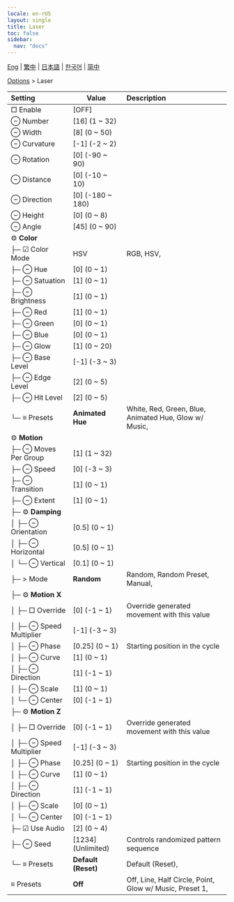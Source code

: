 ```yaml
---
locale: en-rUS
layout: single
title: Laser
toc: false
sidebar:
  nav: "docs"
---
```

[Eng](/dancexr/menu/2025.4/stage/laser) | [繁中](/tw/dancexr/menu/2025.4/stage/laser) | [日本語](/jp/dancexr/menu/2025.4/stage/laser) | [한국어](/kr/dancexr/menu/2025.4/stage/laser) | [简中](/zh/dancexr/menu/2025.4/stage/laser)

[Options](../menu#Options) > Laser



| Setting | Value | Description |
| :--- | --- | :--- |
|  □ Enable| [OFF] | 
|  ⊖ Number| [16] (1 ~ 32) | 
|  ⊖ Width| [8] (0 ~ 50) | 
|  ⊖ Curvature| [-1] (-2 ~ 2) | 
|  ⊖ Rotation| [0] (-90 ~ 90) | 
|  ⊖ Distance| [0] (-10 ~ 10) | 
|  ⊖ Direction| [0] (-180 ~ 180) | 
|  ⊖ Height| [0] (0 ~ 8) | 
|  ⊖ Angle| [45] (0 ~ 90) | 
|  ⚙️ **Color**| | 
| ├─ ☑ Color Mode| HSV | RGB, HSV, 
| ├─ ⊖ Hue| [0] (0 ~ 1) | 
| ├─ ⊖ Satuation| [1] (0 ~ 1) | 
| ├─ ⊖ Brightness| [1] (0 ~ 1) | 
| ├─ ⊖ Red| [1] (0 ~ 1) | 
| ├─ ⊖ Green| [0] (0 ~ 1) | 
| ├─ ⊖ Blue| [0] (0 ~ 1) | 
| ├─ ⊖ Glow| [1] (0 ~ 20) | 
| ├─ ⊖ Base Level| [-1] (-3 ~ 3) | 
| ├─ ⊖ Edge Level| [2] (0 ~ 5) | 
| ├─ ⊖ Hit Level| [2] (0 ~ 5) | 
| └─ ≡ Presets| **Animated Hue** | White, Red, Green, Blue, Animated Hue, Glow w/ Music,  |
|  ⚙️ **Motion**| | 
| ├─ ⊖ Moves Per Group| [1] (1 ~ 32) | 
| ├─ ⊖ Speed| [0] (-3 ~ 3) | 
| ├─ ⊖ Transition| [1] (0 ~ 1) | 
| ├─ ⊖ Extent| [1] (0 ~ 1) | 
| ├─ ⚙️ **Damping**| | 
| │ ├─ ⊖ Orientation| [0.5] (0 ~ 1) | 
| │ ├─ ⊖ Horizontal| [0.5] (0 ~ 1) | 
| │ └─ ⊖ Vertical| [0.1] (0 ~ 1) | 
| ├─ > Mode| **Random** | Random, Random Preset, Manual,  |
| ├─ ⚙️ **Motion X**| | 
| │ ├─ □ Override| [0] (-1 ~ 1) | Override generated movement with this value
| │ ├─ ⊖ Speed Multiplier| [-1] (-3 ~ 3) | 
| │ ├─ ⊖ Phase| [0.25] (0 ~ 1) | Starting position in the cycle
| │ ├─ ⊖ Curve| [1] (0 ~ 1) | 
| │ ├─ ⊖ Direction| [1] (-1 ~ 1) | 
| │ ├─ ⊖ Scale| [1] (0 ~ 1) | 
| │ └─ ⊖ Center| [0] (-1 ~ 1) | 
| ├─ ⚙️ **Motion Z**| | 
| │ ├─ □ Override| [0] (-1 ~ 1) | Override generated movement with this value
| │ ├─ ⊖ Speed Multiplier| [-1] (-3 ~ 3) | 
| │ ├─ ⊖ Phase| [0.25] (0 ~ 1) | Starting position in the cycle
| │ ├─ ⊖ Curve| [1] (0 ~ 1) | 
| │ ├─ ⊖ Direction| [1] (-1 ~ 1) | 
| │ ├─ ⊖ Scale| [0] (0 ~ 1) | 
| │ └─ ⊖ Center| [0] (-1 ~ 1) | 
| ├─ ☑ Use Audio| [2] (0 ~ 4) | 
| ├─ ⊖ Seed| [1234] (Unlimited) | Controls randomized pattern sequence
| └─ ≡ Presets| **Default (Reset)** | Default (Reset),  |
|  ≡ Presets| **Off** | Off, Line, Half Circle, Point, Glow w/ Music, Preset 1,  |
